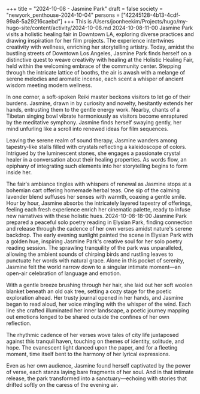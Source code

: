 +++
title = "2024-10-08 - Jasmine Park"
draft = false
society = "newyork_penthouse-2024-10-04"
persons = ["42245128-4b13-4cdf-99a8-5a29216caebd"]
+++
This is /Users/joonheekim/Projects/hugo/my-hugo-site/content/activity/2024-10-08.md
2024-10-08-11-00
Jasmine Park visits a holistic healing fair in Downtown LA, exploring diverse practices and drawing inspiration for her film projects. The experience intertwines creativity with wellness, enriching her storytelling artistry.
Today, amidst the bustling streets of Downtown Los Angeles, Jasmine Park finds herself on a distinctive quest to weave creativity with healing at the Holistic Healing Fair, held within the welcoming embrace of the community center. Stepping through the intricate lattice of booths, the air is awash with a melange of serene melodies and aromatic incense, each scent a whisper of ancient wisdom meeting modern wellness. 

In one corner, a soft-spoken Reiki master beckons visitors to let go of their burdens. Jasmine, drawn in by curiosity and novelty, hesitantly extends her hands, entrusting them to the gentle energy work. Nearby, chants of a Tibetan singing bowl vibrate harmoniously as visitors become enraptured by the meditative symphony. Jasmine finds herself swaying gently, her mind unfurling like a scroll into renewed ideas for film sequences.

Leaving the serene realm of sound therapy, Jasmine wanders among tapestry-like stalls filled with crystals reflecting a kaleidoscope of colors. Intrigued by the luminescent stones, she engages a passionate crystal healer in a conversation about their healing properties. As words flow, an epiphany of integrating such elements into her storytelling begins to form inside her.

The fair's ambiance tingles with whispers of renewal as Jasmine stops at a bohemian cart offering homemade herbal teas. One sip of the calming lavender blend suffuses her senses with warmth, coaxing a gentle smile. Hour by hour, Jasmine absorbs the intricately layered tapestry of offerings, feeling each fresh experience enrich her cinematic palette, ready to infuse new narratives with these holistic hues.
2024-10-08-18-00
Jasmine Park prepared a peaceful solo poetry reading in Elysian Park, finding connection and release through the cadence of her own verses amidst nature's serene backdrop.
The early evening sunlight painted the scene in Elysian Park with a golden hue, inspiring Jasmine Park's creative soul for her solo poetry reading session. The sprawling tranquility of the park was unparalleled, allowing the ambient sounds of chirping birds and rustling leaves to punctuate her words with natural grace. Alone in this pocket of serenity, Jasmine felt the world narrow down to a singular intimate moment—an open-air celebration of language and emotion.

With a gentle breeze brushing through her hair, she laid out her soft woolen blanket beneath an old oak tree, setting a cozy stage for the poetic exploration ahead. Her trusty journal opened in her hands, and Jasmine began to read aloud, her voice mingling with the whisper of the wind. Each line she crafted illuminated her inner landscape, a poetic journey mapping out emotions longed to be shared outside the confines of her own reflection.

The rhythmic cadence of her verses wove tales of city life juxtaposed against this tranquil haven, touching on themes of identity, solitude, and hope. The evanescent light danced upon the paper, and for a fleeting moment, time itself bent to the harmony of her lyrical expressions.

Even as her own audience, Jasmine found herself captivated by the power of verse, each stanza laying bare fragments of her soul. And in that intimate release, the park transformed into a sanctuary—echoing with stories that drifted softly on the caress of the evening air.
